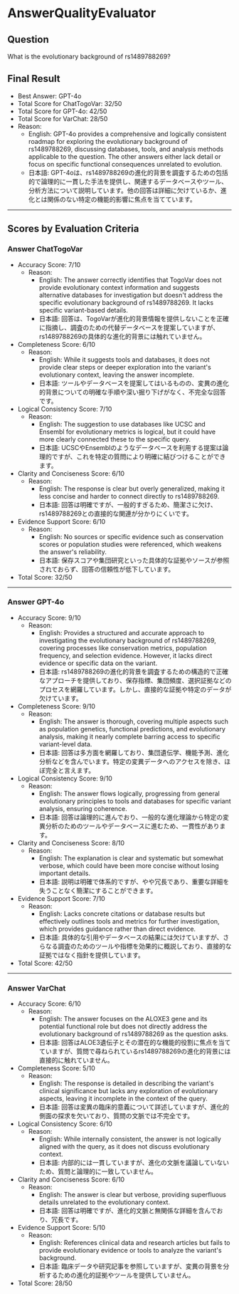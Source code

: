 # AnswerQualityEvaluator

## Question

What is the evolutionary background of rs1489788269?

## Final Result

- Best Answer: GPT-4o
- Total Score for ChatTogoVar: 32/50
- Total Score for GPT-4o: 42/50
- Total Score for VarChat: 28/50
- Reason:
  - English: GPT-4o provides a comprehensive and logically consistent roadmap for exploring the evolutionary background of rs1489788269, discussing databases, tools, and analysis methods applicable to the question. The other answers either lack detail or focus on specific functional consequences unrelated to evolution.
  - 日本語: GPT-4oは、rs1489788269の進化的背景を調査するための包括的で論理的に一貫した手法を提供し、関連するデータベースやツール、分析方法について説明しています。他の回答は詳細に欠けているか、進化とは関係のない特定の機能的影響に焦点を当てています。

---

## Scores by Evaluation Criteria

### Answer ChatTogoVar
- Accuracy Score: 7/10
  - Reason: 
    - English: The answer correctly identifies that TogoVar does not provide evolutionary context information and suggests alternative databases for investigation but doesn't address the specific evolutionary background of rs1489788269. It lacks specific variant-based details.
    - 日本語: 回答は、TogoVarが進化的背景情報を提供しないことを正確に指摘し、調査のための代替データベースを提案していますが、rs1489788269の具体的な進化的背景には触れていません。
- Completeness Score: 6/10
  - Reason: 
    - English: While it suggests tools and databases, it does not provide clear steps or deeper exploration into the variant's evolutionary context, leaving the answer incomplete.
    - 日本語: ツールやデータベースを提案してはいるものの、変異の進化的背景についての明確な手順や深い掘り下げがなく、不完全な回答です。
- Logical Consistency Score: 7/10
  - Reason: 
    - English: The suggestion to use databases like UCSC and Ensembl for evolutionary metrics is logical, but it could have more clearly connected these to the specific query.
    - 日本語: UCSCやEnsemblのようなデータベースを利用する提案は論理的ですが、これを特定の質問により明確に結びつけることができます。
- Clarity and Conciseness Score: 6/10
  - Reason: 
    - English: The response is clear but overly generalized, making it less concise and harder to connect directly to rs1489788269.
    - 日本語: 回答は明確ですが、一般的すぎるため、簡潔さに欠け、rs1489788269との直接的な関連が分かりにくいです。
- Evidence Support Score: 6/10
  - Reason: 
    - English: No sources or specific evidence such as conservation scores or population studies were referenced, which weakens the answer's reliability.
    - 日本語: 保存スコアや集団研究といった具体的な証拠やソースが参照されておらず、回答の信頼性が低下しています。
- Total Score: 32/50

---

### Answer GPT-4o
- Accuracy Score: 9/10
  - Reason: 
    - English: Provides a structured and accurate approach to investigating the evolutionary background of rs1489788269, covering processes like conservation metrics, population frequency, and selection evidence. However, it lacks direct evidence or specific data on the variant.
    - 日本語: rs1489788269の進化的背景を調査するための構造的で正確なアプローチを提供しており、保存指標、集団頻度、選択証拠などのプロセスを網羅しています。しかし、直接的な証拠や特定のデータが欠けています。
- Completeness Score: 9/10
  - Reason: 
    - English: The answer is thorough, covering multiple aspects such as population genetics, functional predictions, and evolutionary analysis, making it nearly complete barring access to specific variant-level data.
    - 日本語: 回答は多方面を網羅しており、集団遺伝学、機能予測、進化分析などを含んでいます。特定の変異データへのアクセスを除き、ほぼ完全と言えます。
- Logical Consistency Score: 9/10
  - Reason: 
    - English: The answer flows logically, progressing from general evolutionary principles to tools and databases for specific variant analysis, ensuring coherence.
    - 日本語: 回答は論理的に進んでおり、一般的な進化理論から特定の変異分析のためのツールやデータベースに進むため、一貫性があります。
- Clarity and Conciseness Score: 8/10
  - Reason: 
    - English: The explanation is clear and systematic but somewhat verbose, which could have been more concise without losing important details.
    - 日本語: 説明は明確で体系的ですが、やや冗長であり、重要な詳細を失うことなく簡潔にすることができます。
- Evidence Support Score: 7/10
  - Reason: 
    - English: Lacks concrete citations or database results but effectively outlines tools and metrics for further investigation, which provides guidance rather than direct evidence.
    - 日本語: 具体的な引用やデータベースの結果には欠けていますが、さらなる調査のためのツールや指標を効果的に概説しており、直接的な証拠ではなく指針を提供しています。
- Total Score: 42/50

---

### Answer VarChat
- Accuracy Score: 6/10
  - Reason: 
    - English: The answer focuses on the ALOXE3 gene and its potential functional role but does not directly address the evolutionary background of rs1489788269 as the question asks.
    - 日本語: 回答はALOE3遺伝子とその潜在的な機能的役割に焦点を当てていますが、質問で尋ねられているrs1489788269の進化的背景には直接的に触れていません。
- Completeness Score: 5/10
  - Reason: 
    - English: The response is detailed in describing the variant's clinical significance but lacks any exploration of evolutionary aspects, leaving it incomplete in the context of the query.
    - 日本語: 回答は変異の臨床的意義について詳述していますが、進化的側面の探求を欠いており、質問の文脈では不完全です。
- Logical Consistency Score: 6/10
  - Reason: 
    - English: While internally consistent, the answer is not logically aligned with the query, as it does not discuss evolutionary context.
    - 日本語: 内部的には一貫していますが、進化の文脈を議論していないため、質問と論理的に一致していません。
- Clarity and Conciseness Score: 6/10
  - Reason: 
    - English: The answer is clear but verbose, providing superfluous details unrelated to the evolutionary context.
    - 日本語: 回答は明確ですが、進化的文脈と無関係な詳細を含んでおり、冗長です。
- Evidence Support Score: 5/10
  - Reason: 
    - English: References clinical data and research articles but fails to provide evolutionary evidence or tools to analyze the variant's background.
    - 日本語: 臨床データや研究記事を参照していますが、変異の背景を分析するための進化的証拠やツールを提供していません。
- Total Score: 28/50